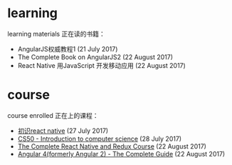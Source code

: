 # learning
learning materials
正在读的书籍：
- AngularJS权威教程1 (21 July 2017)
- The Complete Book on AngularJS2 (22 August 2017)
- React Native 用JavaScript 开发移动应用 (22 August 2017)

# course
course enrolled
正在上的课程：
- [初识react native](http://www.imooc.com/video/14286) (27 July 2017)
- [CS50 - Introduction to computer science](https://courses.edx.org/courses/course-v1:HarvardX+CS50+X/course/) (28 July 2017)
- [The Complete React Native and Redux Course]() (22 August 2017)
- [Angular 4(formerly Angular 2) - The Complete Guide]() (22 August 2017)
